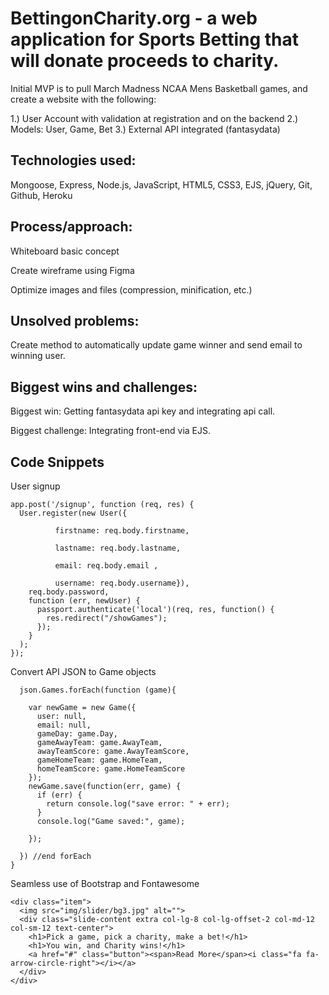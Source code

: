 # BettingonCharity.org - a web application for Sports Betting that will donate proceeds to charity.

Initial MVP is to pull March Madness NCAA Mens Basketball games, and create a website with the following:

1.) User Account with validation at registration and on the backend
2.) Models: User, Game, Bet
3.) External API integrated (fantasydata)

## Technologies used:

Mongoose, Express, Node.js, JavaScript, HTML5, CSS3, EJS, jQuery, Git, Github, Heroku

## Process/approach:

Whiteboard basic concept

Create wireframe using Figma

Optimize images and files (compression, minification, etc.)


## Unsolved problems:

Create method to automatically update game winner and send email to winning user.

## Biggest wins and challenges:

Biggest win: Getting fantasydata api key and integrating api call.

Biggest challenge: Integrating front-end via EJS.


## Code Snippets

User signup

```
app.post('/signup', function (req, res) {
  User.register(new User({

          firstname: req.body.firstname,

          lastname: req.body.lastname,

          email: req.body.email ,

          username: req.body.username}),
    req.body.password,
    function (err, newUser) {
      passport.authenticate('local')(req, res, function() {
        res.redirect("/showGames");
      });
    }
  );
});
```

Convert API JSON to Game objects

```function createGamesFromData(json){
  json.Games.forEach(function (game){

    var newGame = new Game({
      user: null,
      email: null,
      gameDay: game.Day,
      gameAwayTeam: game.AwayTeam,
      awayTeamScore: game.AwayTeamScore,
      gameHomeTeam: game.HomeTeam,
      homeTeamScore: game.HomeTeamScore
    });
    newGame.save(function(err, game) {
      if (err) {
        return console.log("save error: " + err);
      }
      console.log("Game saved:", game);

    });

  }) //end forEach
}
```

Seamless use of Bootstrap and Fontawesome
```
<div class="item">
  <img src="img/slider/bg3.jpg" alt="">
  <div class="slide-content extra col-lg-8 col-lg-offset-2 col-md-12 col-sm-12 text-center">
    <h1>Pick a game, pick a charity, make a bet!</h1>
    <h1>You win, and Charity wins!</h1>
    <a href="#" class="button"><span>Read More</span><i class="fa fa-arrow-circle-right"></i></a>
  </div>
</div>
```
